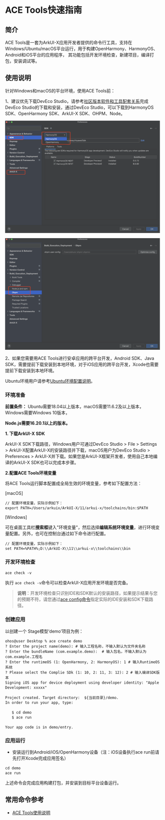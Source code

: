 # ACE Tools快速指南

## 简介

ACE Tools是一套为ArkUI-X应用开发者提供的命令行工具，支持在Windows/Ubuntu/macOS平台运行，用于构建OpenHarmony、HarmonyOS、Android和iOS平台的应用程序， 其功能包括开发环境检查，新建项目，编译打包，安装调试等。

## 使用说明

针对Windows和macOS的平台环境，使用ACE Tools前：

1、建议优先下载DevEco Studio，请参考[社区版本软件和工具配套关系](../../release-notes/ArkUI-X-v1.1.6-release.md#配套关系)完成DevEco Studio的下载和安装，通过DevEco Studio，可以下载到HarmonyOS SDK、OpenHarmony SDK、ArkUI-X SDK、OHPM、Node。

![image](figures/SDK_setting.png)

![image](figures/node_ohpm_setting.png)

2、如果您需要用ACE Tools进行安卓应用的跨平台开发，Android SDK、Java SDK，需要提前下载安装到本地环境，对于iOS应用的跨平台开发，Xcode也需要提前下载安装到本地环境。

Ubuntu环境用户请参考[Ubuntu环境配置说明](../tutorial/how-to-configure-dev-environment.md)。

### 环境准备

**前置条件：**  Ubuntu需要18.04以上版本，macOS需要11.6.2及以上版本，Windows需要Windows 10版本，

**Node.js需要16.20.1以上的版本。**

**1. 下载ArkUI-X SDK**

ArkUI-X SDK下载路径，Windows用户可通过DevEco Studio > File > Settings > ArkUI-X配置ArkUI-X的安装路径并下载，macOS用户为DevEco Studio > Preferences > ArkUI-X并下载。如果您是ArkUI-X框架开发者，使用自己本地编译的ArkUI-X SDK也可以完成本步骤。

**2.配置ACE Tools环境变量**

将ACE Tools运行脚本配置成全局生效的环境变量，参考如下配置方法：

[macOS]

```shell
// 配置环境变量，实际示例如下：
export PATH=/Users/arkuix/ArkUI-X/11/arkui-x/toolchains/bin:$PATH
```

[Windows]

可在桌面工具栏**搜索框**键入"环境变量"，然后选择**编辑系统环境变量**，进行环境变量配置。另外，也可在控制台通过如下命令进行配置。

```shell
// 配置环境变量，实际示例如下：
set PATH=%PATH%;D:\\ArkUI-X\\11\\arkui-x\\toolchains\\bin
```

### 开发环境检查

```shell
ace check -v
```

执行 `ace check -v`​ 命令可以检查ArkUI-X应用开发环境是否完备。

> **说明**：开发环境检查只识别IDE和SDK默认的安装路径，如果提示结果与您的预期不符，请您通过[ace config命令](https://gitcode.com/arkui-x/cli#ace-config)指定实际的IDE安装和SDK下载路径。

### 创建应用

以创建一个 Stage模型‘demo’项目为例：

```shell
ohos@user Desktop % ace create demo
? Enter the project name(demo): # 输入工程名称，不输入默认为文件夹名称
? Enter the bundleName (com.example.demo):  # 输入包名，不输入默认为com.example.工程名
? Enter the runtimeOS (1: OpenHarmony, 2: HarmonyOS): 1 # 输入RuntimeOS系统
? Please select the Complie SDk (1: 10, 2: 11, 3: 12): 2 # 输入编译SDK版本
Signing iOS app for device deployment using developer identity: "Apple Development: xxxxx"

Project created. Target directory:  ${当前目录}/demo.
In order to run your app, type:

   $ cd demo
   $ ace run

Your app code is in demo/entry.
```

### 应用运行

* 安装运行到Android/iOS/OpenHarmony设备（注：iOS设备执行ace run前请先打开Xcode完成应用签名）

```shell
cd demo
ace run
```

上述命令会完成应用构建打包，并安装到目标平台设备运行。

## 常用命令参考

- [ACE Tools使用说明](https://gitcode.com/arkui-x/cli/blob/master/README.md)
